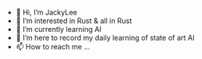 - 👋 Hi, I’m JackyLee
- 👀 I’m interested in Rust & all in Rust
- 🌱 I’m currently learning AI
- 💞️ I’m here to record my daily learning of state of art AI 
- 📫 How to reach me ...

<!---
Int20220222/Int20220222 is a ✨ special ✨ repository because its `README.md` (this file) appears on your GitHub profile.
You can click the Preview link to take a look at your changes.
--->
